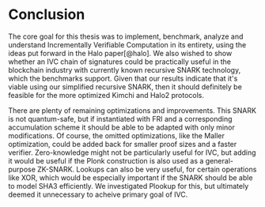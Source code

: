 # Conclusion

The core goal for this thesis was to implement, benchmark, analyze and
understand Incrementally Verifiable Computation in its entirety, using the
ideas put forward in the Halo paper[@halo]. We also wished to show whether
an IVC chain of signatures could be practically useful in the blockchain
industry with currently known recursive SNARK technology, which the benchmarks
support. Given that our results indicate that it's viable using our simplified
recursive SNARK, then it should definitely be feasible for the more optimized
Kimchi and Halo2 protocols.

There are plenty of remaining optimizations and improvements. This SNARK is not
quantum-safe, but if instantiated with FRI and a corresponding accumulation
scheme it should be able to be adapted with only minor modifications. Of
course, the omitted optimizations, like the Maller optimization, could be
added back for smaller proof sizes and a faster verifier. Zero-knowledge
might not be particularly useful for IVC, but adding it would be useful if
the Plonk construction is also used as a general-purpose ZK-SNARK. Lookups
can also be very useful, for certain operations like XOR, which would be
especially important if the SNARK should be able to model SHA3 efficiently. We
investigated Plookup for this, but ultimately deemed it unnecessary to
acheive primary goal of IVC.
